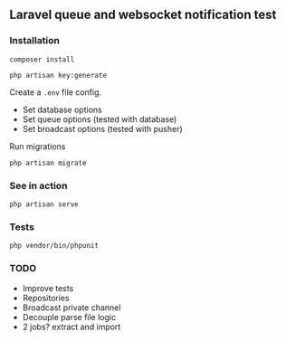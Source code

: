 ## Laravel queue and websocket notification test

### Installation

```
composer install
```

```
php artisan key:generate
```

Create a `.env` file config.

- Set database options
- Set queue options (tested with database)
- Set broadcast options (tested with pusher)

Run migrations

```
php artisan migrate
```

### See in action

```
php artisan serve
```

### Tests

```
php vendor/bin/phpunit
```

### TODO

- Improve tests 
- Repositories
- Broadcast private channel
- Decouple parse file logic
- 2 jobs? extract and import 